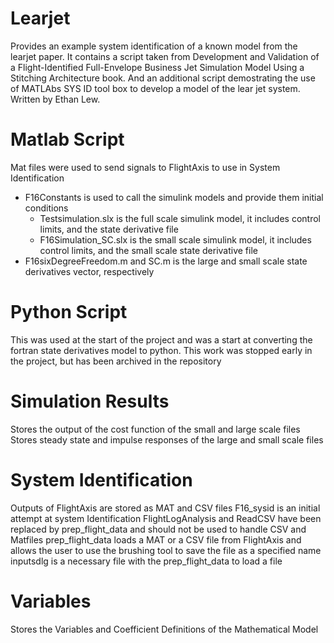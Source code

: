 # Learjet
Provides an example system identification of a known model from the learjet paper.
It contains a script taken from Development and Validation of a Flight-Identified Full-Envelope Business Jet Simulation Model Using a Stitching Architecture book.
And an additional script demostrating the use of MATLAbs SYS ID tool box to develop a model of the lear jet system. Written by Ethan Lew.

# Matlab Script
Mat files were used to send signals to FlightAxis to use in System Identification
  * F16Constants is used to call the simulink models and provide them initial conditions
    * Testsimulation.slx is the full scale simulink model, it includes control limits, and the state derivative file
    * F16Simulation_SC.slx is the small scale simulink model, it includes control limits, and the small scale state derivative file
  * F16sixDegreeFreedom.m and SC.m is the large and small scale state derivatives vector, respectively

# Python Script
This was used at the start of the project and was a start at converting the fortran state derivatives model to python. This work was stopped early in the project, but has been archived in the repository

# Simulation Results
Stores the output of the cost function of the small and large scale files
Stores steady state and impulse responses of the large and small scale files

# System Identification
Outputs of FlightAxis are stored as MAT and CSV files
F16_sysid is an initial attempt at system Identification
FlightLogAnalysis and ReadCSV have been replaced by prep_flight_data and should not be used to handle CSV and Matfiles
prep_flight_data loads a MAT or a CSV file from FlightAxis and allows the user to use the brushing tool to save the file as a specified name
inputsdlg is a necessary file with the prep_flight_data to load a file

# Variables
Stores the Variables and Coefficient Definitions of the Mathematical Model

